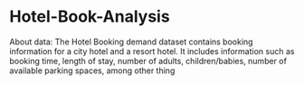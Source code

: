 # Hotel-Book-Analysis
About data: The Hotel Booking demand dataset contains booking information for a city hotel and a resort hotel. It includes information such as booking time, length of stay, number of adults, children/babies, number of available parking spaces, among other thing
